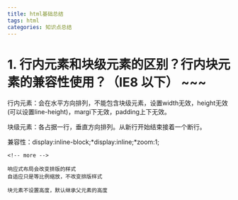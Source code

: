 ```yaml
---
title: html基础总结
tags: html
categories: 知识点总结
---
```


# 1. 行内元素和块级元素的区别？行内块元素的兼容性使用？（IE8 以下）                                           ~~~    
行内元素：会在水平方向排列，不能包含块级元素，设置width无效，height无效(可以设置line-height)，margi下无效，padding上下无效。

块级元素：各占据一行，垂直方向排列。从新行开始结束接着一个断行。

兼容性：display:inline-block;*display:inline;*zoom:1;
~~~
<!-- more --> 

响应式布局会改变排版的样式
自适应只是等比例缩放，不改变排版样式

块元素不设置高度，默认继承父元素的高度


